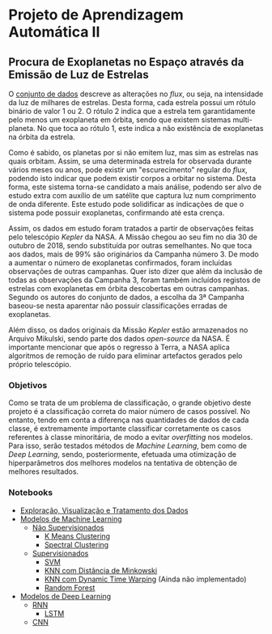 # Projeto de Aprendizagem Automática II

## Procura de Exoplanetas no Espaço através da Emissão de Luz de Estrelas

O <a href="https://www.kaggle.com/keplersmachines/kepler-labelled-time-series-data">conjunto de dados</a> descreve as alterações no *flux*, ou seja, na intensidade da luz de milhares de estrelas. Desta forma, cada estrela possui um rótulo binário de valor 1 ou 2. O rótulo 2 indica que a estrela tem garantidamente pelo menos um exoplaneta em órbita, sendo que existem sistemas multi-planeta. No que toca ao rótulo 1, este indica a não existência de exoplanetas na órbita da estrela.

Como é sabido, os planetas por si não emitem luz, mas sim as estrelas nas quais orbitam. Assim, se uma determinada estrela for observada durante vários meses ou anos, pode existir um "escurecimento" regular do *flux*, podendo isto indicar que podem existir corpos a orbitar no sistema. Desta forma, este sistema torna-se candidato a mais análise, podendo ser alvo de estudo extra com auxílio de um satélite que captura luz num comprimento de onda diferente. Este estudo pode solidificar as indicações de que o sistema pode possuir exoplanetas, confirmando até esta crença.  

Assim, os dados em estudo foram tratados a partir de observações feitas pelo telescópio *Kepler* da NASA. A Missão chegou ao seu fim no dia 30 de outubro de 2018, sendo substituída por outras semelhantes. No que toca aos dados, mais de 99% são originários da Campanha número 3. De modo a aumentar o número de exoplanetas confirmados, foram incluídas observações de outras campanhas. Quer isto dizer que além da inclusão de todas as observações da Campanha 3, foram também incluídos registos de estrelas com exoplanetas em órbita descobertas em outras campanhas. Segundo os autores do conjunto de dados, a escolha da 3ª Campanha baseou-se nesta aparentar não possuir classificações erradas de exoplanetas.

Além disso, os dados originais da Missão *Kepler* estão armazenados no Arquivo Mikulski, sendo parte dos dados *open-source* da NASA. É importante mencionar que após o regresso à Terra, a NASA aplica algoritmos de remoção de ruído para eliminar artefactos gerados pelo próprio telescópio. 

### Objetivos

Como se trata de um problema de classificação, o grande objetivo deste projeto é a classificação correta do maior número de casos possível. No entanto, tendo em conta a diferença nas quantidades de dados de cada classe, é extremamente importante classificar corretamente os casos referentes à classe minoritária, de modo a evitar _overfitting_ nos modelos. Para isso, serão testados métodos de _Machine Learning_, bem como de _Deep Learning_, sendo, posteriormente, efetuada uma otimização de hiperparâmetros dos melhores modelos na tentativa de obtenção de melhores resultados. 

### Notebooks

* [Exploração, Visualização e Tratamento dos Dados](https://github.com/citoplasme/Automatic_Learning_2/blob/master/Modelos/EDA/eda.ipynb)
* [Modelos de Machine Learning](https://github.com/citoplasme/Automatic_Learning_2/tree/master/Modelos/ML/)
  * [Não Supervisionados](https://github.com/citoplasme/Automatic_Learning_2/tree/master/Modelos/ML/Nao_Supervisionados)
    * [K Means Clustering](https://github.com/citoplasme/Automatic_Learning_2/blob/master/Modelos/ML/Nao_Supervisionados/K_Means_Clustering/k_means.ipynb)
    * [Spectral Clustering](https://github.com/citoplasme/Automatic_Learning_2/blob/master/Modelos/ML/Nao_Supervisionados/Spectral_Clustering/spectral_clustering.ipynb)
  * [Supervisionados](https://github.com/citoplasme/Automatic_Learning_2/tree/master/Modelos/ML/Supervisionados)
    * [SVM](https://github.com/citoplasme/Automatic_Learning_2/blob/master/Modelos/ML/Supervisionados/SVM/svm.ipynb)
    * [KNN com Distância de Minkowski](https://github.com/citoplasme/Automatic_Learning_2/blob/master/Modelos/ML/Supervisionados/KNN/Minkowski/knn_minkowski.ipynb)
    * [KNN com Dynamic Time Warping](#) (Ainda não implementado)
    * [Random Forest](https://github.com/citoplasme/Automatic_Learning_2/blob/master/Modelos/ML/Supervisionados/Random_Forest/random_forest.ipynb) 
* [Modelos de Deep Learning](https://github.com/citoplasme/Automatic_Learning_2/tree/master/Modelos/DL)
  * [RNN](https://github.com/citoplasme/Automatic_Learning_2/tree/master/Modelos/DL/RNN/)
    * [LSTM](https://github.com/citoplasme/Automatic_Learning_2/blob/master/Modelos/DL/RNN/LSTM/LSTM.ipynb)
  * [CNN](https://github.com/citoplasme/Automatic_Learning_2/blob/master/Modelos/DL/CNN/CNN.ipynb)
